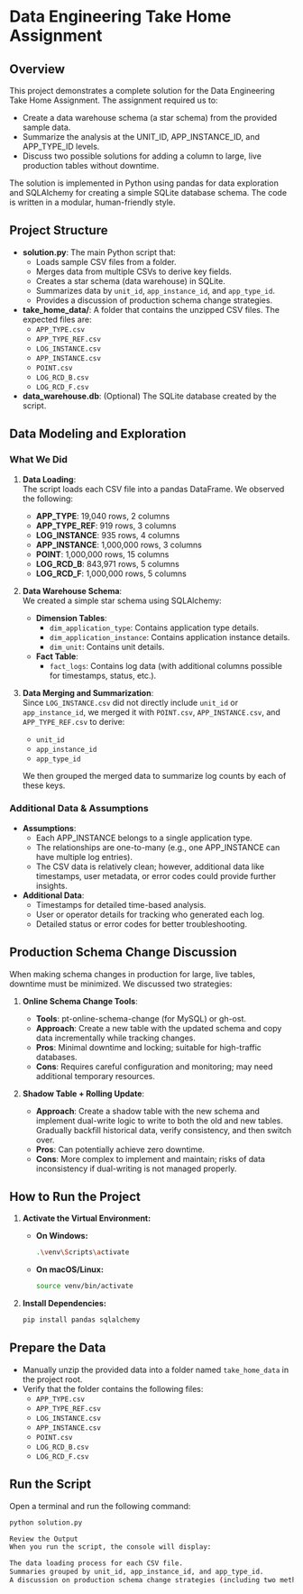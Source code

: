 # Data Engineering Take Home Assignment

## Overview
This project demonstrates a complete solution for the Data Engineering Take Home Assignment. The assignment required us to:
- Create a data warehouse schema (a star schema) from the provided sample data.
- Summarize the analysis at the UNIT_ID, APP_INSTANCE_ID, and APP_TYPE_ID levels.
- Discuss two possible solutions for adding a column to large, live production tables without downtime.

The solution is implemented in Python using pandas for data exploration and SQLAlchemy for creating a simple SQLite database schema. The code is written in a modular, human-friendly style.

## Project Structure
- **solution.py**: The main Python script that:
  - Loads sample CSV files from a folder.
  - Merges data from multiple CSVs to derive key fields.
  - Creates a star schema (data warehouse) in SQLite.
  - Summarizes data by `unit_id`, `app_instance_id`, and `app_type_id`.
  - Provides a discussion of production schema change strategies.
- **take_home_data/**: A folder that contains the unzipped CSV files. The expected files are:
  - `APP_TYPE.csv`
  - `APP_TYPE_REF.csv`
  - `LOG_INSTANCE.csv`
  - `APP_INSTANCE.csv`
  - `POINT.csv`
  - `LOG_RCD_B.csv`
  - `LOG_RCD_F.csv`
- **data_warehouse.db**: (Optional) The SQLite database created by the script.

## Data Modeling and Exploration
### What We Did
1. **Data Loading**:  
   The script loads each CSV file into a pandas DataFrame. We observed the following:
   - **APP_TYPE**: 19,040 rows, 2 columns
   - **APP_TYPE_REF**: 919 rows, 3 columns
   - **LOG_INSTANCE**: 935 rows, 4 columns
   - **APP_INSTANCE**: 1,000,000 rows, 3 columns
   - **POINT**: 1,000,000 rows, 15 columns
   - **LOG_RCD_B**: 843,971 rows, 5 columns
   - **LOG_RCD_F**: 1,000,000 rows, 5 columns

2. **Data Warehouse Schema**:  
   We created a simple star schema using SQLAlchemy:
   - **Dimension Tables**:
     - `dim_application_type`: Contains application type details.
     - `dim_application_instance`: Contains application instance details.
     - `dim_unit`: Contains unit details.
   - **Fact Table**:
     - `fact_logs`: Contains log data (with additional columns possible for timestamps, status, etc.).

3. **Data Merging and Summarization**:  
   Since `LOG_INSTANCE.csv` did not directly include `unit_id` or `app_instance_id`, we merged it with `POINT.csv`, `APP_INSTANCE.csv`, and `APP_TYPE_REF.csv` to derive:
   - `unit_id`
   - `app_instance_id`
   - `app_type_id`
   
   We then grouped the merged data to summarize log counts by each of these keys.

### Additional Data & Assumptions
- **Assumptions**:
  - Each APP_INSTANCE belongs to a single application type.
  - The relationships are one-to-many (e.g., one APP_INSTANCE can have multiple log entries).
  - The CSV data is relatively clean; however, additional data like timestamps, user metadata, or error codes could provide further insights.
- **Additional Data**:
  - Timestamps for detailed time-based analysis.
  - User or operator details for tracking who generated each log.
  - Detailed status or error codes for better troubleshooting.

## Production Schema Change Discussion
When making schema changes in production for large, live tables, downtime must be minimized. We discussed two strategies:

1. **Online Schema Change Tools**:
   - **Tools**: pt-online-schema-change (for MySQL) or gh-ost.
   - **Approach**: Create a new table with the updated schema and copy data incrementally while tracking changes.
   - **Pros**: Minimal downtime and locking; suitable for high-traffic databases.
   - **Cons**: Requires careful configuration and monitoring; may need additional temporary resources.

2. **Shadow Table + Rolling Update**:
   - **Approach**: Create a shadow table with the new schema and implement dual-write logic to write to both the old and new tables. Gradually backfill historical data, verify consistency, and then switch over.
   - **Pros**: Can potentially achieve zero downtime.
   - **Cons**: More complex to implement and maintain; risks of data inconsistency if dual-writing is not managed properly.

## How to Run the Project

1. **Activate the Virtual Environment:**
   - **On Windows:**
     ```bash
     .\venv\Scripts\activate
     ```
   - **On macOS/Linux:**
     ```bash
     source venv/bin/activate
     ```

2. **Install Dependencies:**
   ```bash
   pip install pandas sqlalchemy
   
## Prepare the Data

- Manually unzip the provided data into a folder named `take_home_data` in the project root.
- Verify that the folder contains the following files:
  - `APP_TYPE.csv`
  - `APP_TYPE_REF.csv`
  - `LOG_INSTANCE.csv`
  - `APP_INSTANCE.csv`
  - `POINT.csv`
  - `LOG_RCD_B.csv`
  - `LOG_RCD_F.csv`

## Run the Script

Open a terminal and run the following command:

```bash
python solution.py

Review the Output
When you run the script, the console will display:

The data loading process for each CSV file.
Summaries grouped by unit_id, app_instance_id, and app_type_id.
A discussion on production schema change strategies (including two methods to safely add a column to large, live tables).
